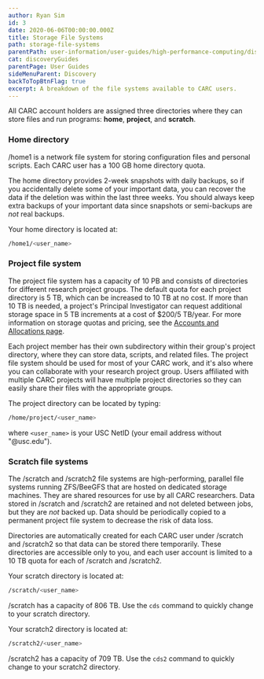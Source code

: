 ```yaml
---
author: Ryan Sim
id: 3
date: 2020-06-06T00:00:00.000Z
title: Storage File Systems
path: storage-file-systems
parentPath: user-information/user-guides/high-performance-computing/discovery
cat: discoveryGuides
parentPage: User Guides
sideMenuParent: Discovery
backToTopBtnFlag: true
excerpt: A breakdown of the file systems available to CARC users.
---
```


All CARC account holders are assigned three directories where they can store files and run programs: **home**, **project**, and **scratch**.

### Home directory

/home1 is a network file system for storing configuration files and personal scripts. Each CARC user has a 100 GB home directory quota.

The home directory provides 2-week snapshots with daily backups, so if you accidentally delete some of your important data, you can recover the data if the deletion was within the last three weeks. You should always keep extra backups of your important data since snapshots or semi-backups are *not* real backups.

Your home directory is located at:

```sh
/home1/<user_name>
```

### Project file system

The project file system has a capacity of 10 PB and consists of directories for different research project groups. The default quota for each project directory is 5 TB, which can be increased to 10 TB at no cost. If more than 10 TB is needed, a project's Principal Investigator can request additional storage space in 5 TB increments at a cost of $200/5 TB/year. For more information on storage quotas and pricing, see the [Accounts and Allocations page](/user-information/accounts).

Each project member has their own subdirectory within their group's project directory, where they can store data, scripts, and related files. The project file system should be used for most of your CARC work, and it's also where you can collaborate with your research project group. Users affiliated with multiple CARC projects will have multiple project directories so they can easily share their files with the appropriate groups.

The project directory can be located by typing:

```sh
/home/project/<user_name>
```

where `<user_name>` is your USC NetID (your email address without "@usc.edu").

### Scratch file systems

The /scratch and /scratch2 file systems are high-performing, parallel file systems running ZFS/BeeGFS that are hosted on dedicated storage machines. They are shared resources for use by all CARC researchers. Data stored in /scratch and /scratch2 are retained and not deleted between jobs, but they are *not* backed up. Data should be periodically copied to a permanent project file system to decrease the risk of data loss.

Directories are automatically created for each CARC user under /scratch and /scratch2 so that data can be stored there temporarily. These directories are accessible only to you, and each user account is limited to a 10 TB quota for each of /scratch and /scratch2.

Your scratch directory is located at:

```sh
/scratch/<user_name>
```

/scratch has a capacity of 806 TB. Use the `cds` command to quickly change to your scratch directory.

Your scratch2 directory is located at:

```sh
/scratch2/<user_name>
```

/scratch2 has a capacity of 709 TB. Use the `cds2` command to quickly change to your scratch2 directory.
